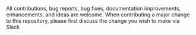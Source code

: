 All contributions, bug reports, bug fixes, documentation improvements, enhancements, and ideas are welcome.
When contributing a major change to this repository, please first discuss the change you wish to make via Slack
